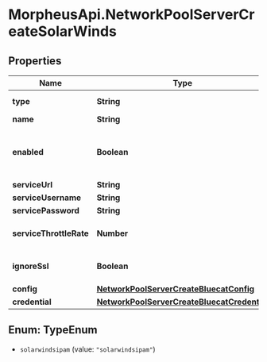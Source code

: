 # MorpheusApi.NetworkPoolServerCreateSolarWinds

## Properties

Name | Type | Description | Notes
------------ | ------------- | ------------- | -------------
**type** | **String** | Type Code (SolarWinds) | 
**name** | **String** | Name | 
**enabled** | **Boolean** | Can be used to enable / disable the network pool server. | [optional] [default to true]
**serviceUrl** | **String** | URL | 
**serviceUsername** | **String** | Username | [optional] 
**servicePassword** | **String** | Password | [optional] 
**serviceThrottleRate** | **Number** | Throttle Rate | [optional] [default to 0]
**ignoreSsl** | **Boolean** | Disable SSL SNI Verification | [optional] [default to true]
**config** | [**NetworkPoolServerCreateBluecatConfig**](NetworkPoolServerCreateBluecatConfig.md) |  | [optional] 
**credential** | [**NetworkPoolServerCreateBluecatCredential**](NetworkPoolServerCreateBluecatCredential.md) |  | [optional] 



## Enum: TypeEnum


* `solarwindsipam` (value: `"solarwindsipam"`)




